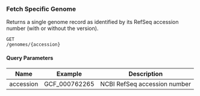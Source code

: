 ### Fetch Specific Genome

Returns a single genome record as identified by its RefSeq accession number (with or without the version).

<code><span class="http-get">GET</span> /genomes/{accession}</code>

#### Query Parameters

Name | Example | Description
---- | ------- | -----------
accession | GCF_000762265 | NCBI RefSeq accession number
